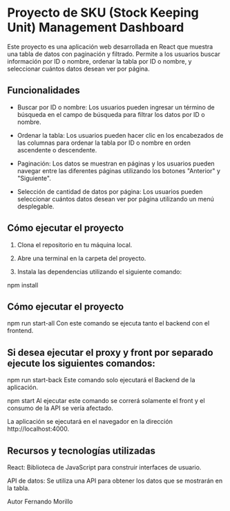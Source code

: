 # Proyecto de SKU (Stock Keeping Unit) Management Dashboard

Este proyecto es una aplicación web desarrollada en React que muestra una tabla de datos con paginación y filtrado. Permite a los usuarios buscar información por ID o nombre, ordenar la tabla por ID o nombre, y seleccionar cuántos datos desean ver por página.

## Funcionalidades

- Buscar por ID o nombre: Los usuarios pueden ingresar un término de búsqueda en el campo de búsqueda para filtrar los datos por ID o nombre.

- Ordenar la tabla: Los usuarios pueden hacer clic en los encabezados de las columnas para ordenar la tabla por ID o nombre en orden ascendente o descendente.

- Paginación: Los datos se muestran en páginas y los usuarios pueden navegar entre las diferentes páginas utilizando los botones "Anterior" y "Siguiente".

- Selección de cantidad de datos por página: Los usuarios pueden seleccionar cuántos datos desean ver por página utilizando un menú desplegable.

## Cómo ejecutar el proyecto

1. Clona el repositorio en tu máquina local.

2. Abre una terminal en la carpeta del proyecto.

3. Instala las dependencias utilizando el siguiente comando:

npm install


## Cómo ejecutar el proyecto
npm run start-all
Con este comando se ejecuta tanto el backend con el frontend.

## Si desea ejecutar el proxy y front por separado ejecute los siguientes comandos:

npm run start-back
Este comando solo ejecutará el Backend de la aplicación.

npm start
Al ejecutar este comando se correrá solamente el front y el consumo de la API se vería afectado.


La aplicación se ejecutará en el navegador en la dirección http://localhost:4000.


## Recursos y tecnologías utilizadas

React: Biblioteca de JavaScript para construir interfaces de usuario.

API de datos: Se utiliza una API para obtener los datos que se mostrarán en la tabla.

Autor
Fernando Morillo
